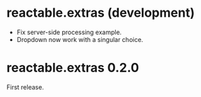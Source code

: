 # reactable.extras (development)

- Fix server-side processing example.
- Dropdown now work with a singular choice.

# reactable.extras 0.2.0

First release.
